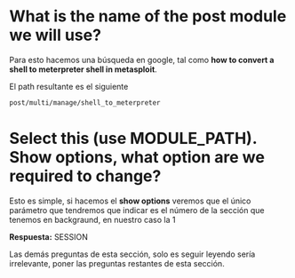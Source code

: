 # **What is the name of the post module we will use?**

Para esto  hacemos una búsqueda en google, tal como **how to convert a shell to meterpreter shell in metasploit**.

El path resultante es el siguiente

```bash
post/multi/manage/shell_to_meterpreter
```

# **Select this (use MODULE_PATH). Show options, what option are we required to change?**

Esto es simple, si hacemos el **show options** veremos que el único parámetro que tendremos que indicar es el número de la sección que tenemos en backgraund, en nuestro caso  la 1

**Respuesta:** SESSION

Las demás preguntas de esta sección, solo es seguir leyendo sería irrelevante, poner las preguntas restantes de esta sección.








